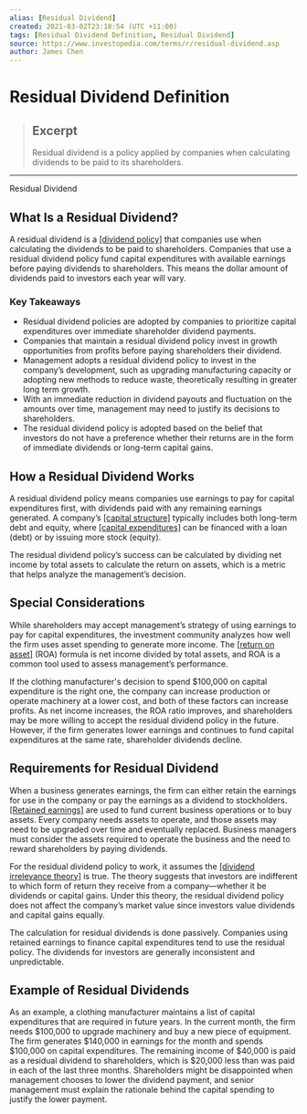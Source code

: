 ```yaml
---
alias: [Residual Dividend]
created: 2021-03-02T23:18:54 (UTC +11:00)
tags: [Residual Dividend Definition, Residual Dividend]
source: https://www.investopedia.com/terms/r/residual-dividend.asp
author: James Chen
---
```


# Residual Dividend Definition

> ## Excerpt
> Residual dividend is a policy applied by companies when calculating dividends to be paid to its shareholders.

---

Residual Dividend
## What Is a Residual Dividend?

A residual dividend is a [[dividend policy]](https://www.investopedia.com/terms/d/dividendpolicy.asp) that companies use when calculating the dividends to be paid to shareholders. Companies that use a residual dividend policy fund capital expenditures with available earnings before paying dividends to shareholders. This means the dollar amount of dividends paid to investors each year will vary. 

### Key Takeaways

-   Residual dividend policies are adopted by companies to prioritize capital expenditures over immediate shareholder dividend payments.
-   Companies that maintain a residual dividend policy invest in growth opportunities from profits before paying shareholders their dividend.
-   Management adopts a residual dividend policy to invest in the company’s development, such as upgrading manufacturing capacity or adopting new methods to reduce waste, theoretically resulting in greater long term growth.
-   With an immediate reduction in dividend payouts and fluctuation on the amounts over time, management may need to justify its decisions to shareholders.
-   The residual dividend policy is adopted based on the belief that investors do not have a preference whether their returns are in the form of immediate dividends or long-term capital gains.

## How a Residual Dividend Works

A residual dividend policy means companies use earnings to pay for capital expenditures first, with dividends paid with any remaining earnings generated. A company’s [[capital structure]](https://www.investopedia.com/terms/c/capitalstructure.asp) typically includes both long-term debt and equity, where [[capital expenditures]](https://www.investopedia.com/terms/c/capitalexpenditure.asp) can be financed with a loan (debt) or by issuing more stock (equity).

The residual dividend policy’s success can be calculated by dividing net income by total assets to calculate the return on assets, which is a metric that helps analyze the management’s decision.

## Special Considerations 

While shareholders may accept management’s strategy of using earnings to pay for capital expenditures, the investment community analyzes how well the firm uses asset spending to generate more income. The [[return on asset]](https://www.investopedia.com/terms/r/returnonassets.asp) (ROA) formula is net income divided by total assets, and ROA is a common tool used to assess management’s performance. 

If the clothing manufacturer's decision to spend $100,000 on capital expenditure is the right one, the company can increase production or operate machinery at a lower cost, and both of these factors can increase profits. As net income increases, the ROA ratio improves, and shareholders may be more willing to accept the residual dividend policy in the future. However, if the firm generates lower earnings and continues to fund capital expenditures at the same rate, shareholder dividends decline.

## Requirements for Residual Dividend 

When a business generates earnings, the firm can either retain the earnings for use in the company or pay the earnings as a dividend to stockholders. [[Retained earnings]](https://www.investopedia.com/terms/r/retainedearnings.asp) are used to fund current business operations or to buy assets. Every company needs assets to operate, and those assets may need to be upgraded over time and eventually replaced. Business managers must consider the assets required to operate the business and the need to reward shareholders by paying dividends.

For the residual dividend policy to work, it assumes the [[dividend irrelevance theory]](https://www.investopedia.com/terms/d/dividendirrelevance.asp) is true. The theory suggests that investors are indifferent to which form of return they receive from a company—whether it be dividends or capital gains. Under this theory, the residual dividend policy does not affect the company’s market value since investors value dividends and capital gains equally. 

The calculation for residual dividends is done passively. Companies using retained earnings to finance capital expenditures tend to use the residual policy. The dividends for investors are generally inconsistent and unpredictable. 

## Example of Residual Dividends

As an example, a clothing manufacturer maintains a list of capital expenditures that are required in future years. In the current month, the firm needs $100,000 to upgrade machinery and buy a new piece of equipment. The firm generates $140,000 in earnings for the month and spends $100,000 on capital expenditures. The remaining income of $40,000 is paid as a residual dividend to shareholders, which is $20,000 less than was paid in each of the last three months. Shareholders might be disappointed when management chooses to lower the dividend payment, and senior management must explain the rationale behind the capital spending to justify the lower payment.
